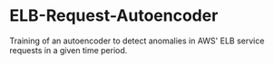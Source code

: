 # ELB-Request-Autoencoder
Training of an autoencoder to detect anomalies in AWS' ELB service requests in a given time period.
